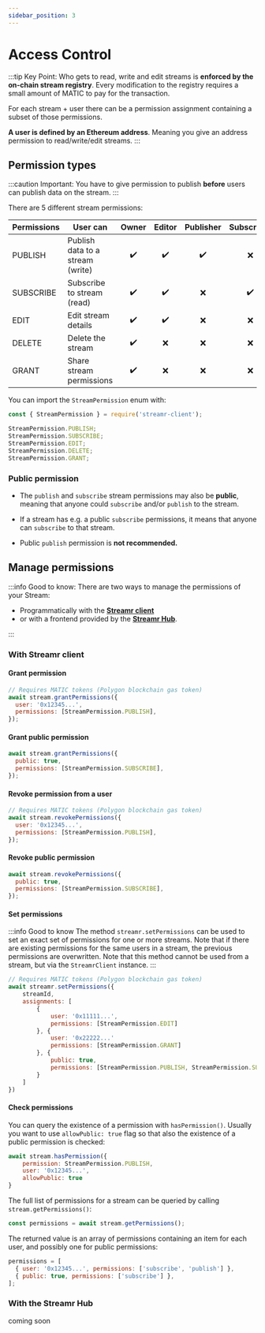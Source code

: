 ```yaml
---
sidebar_position: 3
---
```


# Access Control

:::tip Key Point:
Who gets to read, write and edit streams is **enforced by the on-chain stream registry**. Every modification to the registry requires a small amount of MATIC to pay for the transaction.

For each stream + user there can be a permission assignment containing a subset of those permissions.

**A user is defined by an Ethereum address**. Meaning you give an address permission to read/write/edit streams.
:::

## Permission types

:::caution Important:
You have to give permission to publish **before** users can publish data on the stream.
:::

There are 5 different stream permissions:

| Permissions | User can                         | Owner | Editor | Publisher | Subscriber |
| ----------- | -------------------------------- | :---: | :----: | :-------: | :--------: |
| PUBLISH     | Publish data to a stream (write) |  ✔️   |   ✔️   |    ✔️     |     ❌     |
| SUBSCRIBE   | Subscribe to stream (read)       |  ✔️   |   ✔️   |    ❌     |     ✔️     |
| EDIT        | Edit stream details              |  ✔️   |   ✔️   |    ❌     |     ❌     |
| DELETE      | Delete the stream                |  ✔️   |   ❌   |    ❌     |     ❌     |
| GRANT       | Share stream permissions         |  ✔️   |   ❌   |    ❌     |     ❌     |

You can import the `StreamPermission` enum with:

```js
const { StreamPermission } = require('streamr-client');

StreamPermission.PUBLISH;
StreamPermission.SUBSCRIBE;
StreamPermission.EDIT;
StreamPermission.DELETE;
StreamPermission.GRANT;
```

### Public permission

- The `publish` and `subscribe` stream permissions may also be **public**, meaning that anyone could `subscribe` and/or `publish` to the stream.

- If a stream has e.g. a public `subscribe` permissions, it means that anyone can `subscribe` to that stream.

- Public `publish` permission is **not recommended.**

## Manage permissions

:::info Good to know:
There are two ways to manage the permissions of your Stream:

- Programmatically with the **[Streamr client](main-concepts/access-control#with-streamr-client)**
- or with a frontend provided by the **[Streamr Hub](main-concepts/access-control#with-the-streamr-hub)**.

:::

### With Streamr client

#### Grant permission

```js
// Requires MATIC tokens (Polygon blockchain gas token)
await stream.grantPermissions({
  user: '0x12345...',
  permissions: [StreamPermission.PUBLISH],
});
```

#### Grant public permission

```js
await stream.grantPermissions({
  public: true,
  permissions: [StreamPermission.SUBSCRIBE],
});
```

#### Revoke permission from a user

```js
// Requires MATIC tokens (Polygon blockchain gas token)
await stream.revokePermissions({
  user: '0x12345...',
  permissions: [StreamPermission.PUBLISH],
});
```

#### Revoke public permission

```js
await stream.revokePermissions({
  public: true,
  permissions: [StreamPermission.SUBSCRIBE],
});
```

#### Set permissions

:::info Good to know
The method `streamr.setPermissions` can be used to set an exact set of permissions for one or more streams. Note that if there are existing permissions for the same users in a stream, the previous permissions are overwritten. Note that this method cannot be used from a stream, but via the `StreamrClient` instance.
:::

```js
// Requires MATIC tokens (Polygon blockchain gas token)
await streamr.setPermissions({
    streamId,
    assignments: [
        {
            user: '0x11111...',
            permissions: [StreamPermission.EDIT]
        }, {
            user: '0x22222...'
            permissions: [StreamPermission.GRANT]
        }, {
            public: true,
            permissions: [StreamPermission.PUBLISH, StreamPermission.SUBSCRIBE]
        }
    ]
})
```

#### Check permissions

You can query the existence of a permission with `hasPermission()`. Usually you want to use `allowPublic: true` flag so that also the existence of a public permission is checked:

```js
await stream.hasPermission({
    permission: StreamPermission.PUBLISH,
    user: '0x12345...',
    allowPublic: true
}
```

The full list of permissions for a stream can be queried by calling `stream.getPermissions()`:

```js
const permissions = await stream.getPermissions();
```

The returned value is an array of permissions containing an item for each user, and possibly one for public permissions:

```js
permissions = [
  { user: '0x12345...', permissions: ['subscribe', 'publish'] },
  { public: true, permissions: ['subscribe'] },
];
```

### With the Streamr Hub

coming soon
